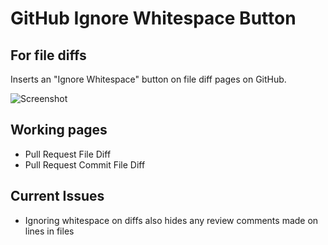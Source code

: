 # GitHub Ignore Whitespace Button
## For file diffs

Inserts an "Ignore Whitespace" button on file diff pages on GitHub.

![Screenshot](http://i.imgur.com/jBIcKsF.png)

## Working pages
* Pull Request File Diff
* Pull Request Commit File Diff

## Current Issues
* Ignoring whitespace on diffs also hides any review comments made on lines in files
